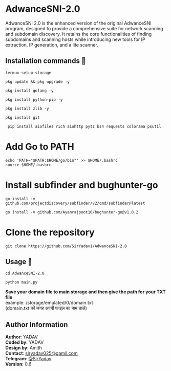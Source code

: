 # AdwanceSNI-2.0
AdwanceSNI 2.0 is the enhanced version of the original AdwanceSNI program, designed to provide a comprehensive suite for network scanning and subdomain discovery. It retains the core functionalities of finding subdomains and scanning hosts while introducing new tools for IP extraction, IP generation, and a lite scanner.

## Installation commands 🔗
```shell
termux-setup-storage
```
 ```shell
pkg update && pkg upgrade -y
```
 ```shell
pkg install golang -y
```
```shell 
pkg install python-pip -y
```
 ```shell 
pkg install zlib -y
```

```shell
pkg install git
```
```shell
 pip install aiofiles rich aiohttp pytz bs4 requests colorama psutil
```

# Add Go to PATH

```shell
echo 'PATH="$PATH:$HOME/go/bin"' >> $HOME/.bashrc
source $HOME/.bashrc
```

# Install subfinder and bughunter-go

```shell 
go install -v github.com/projectdiscovery/subfinder/v2/cmd/subfinder@latest
```

```shell
go install -v github.com/Ayanrajpoot10/bughunter-go@v1.0.2
```

# Clone the repository

 ```shell 
git clone https://github.com/SirYadav1/AdwanceSNI-2.0
```

## Usage 📌
 
```shell
cd AdwanceSNI-2.0
```

```shell
python main.py
```
<b> Save your domain file to main storage and then give the path for your TXT file
</b><br>
example: /storage/emulated/0/domain.txt<br>
(domain.txt की जगह अपनी फाइल का नाम डाले)


## Author Information

**Author**: YADAV  
**Coded by**: YADAV  
**Design by**: Amith<br>
**Contact**: siryadav025@gamil.com<br>
**Telegram**: [@SirYadav](https://t.me/SirYadav)  
**Version**: 0.6

